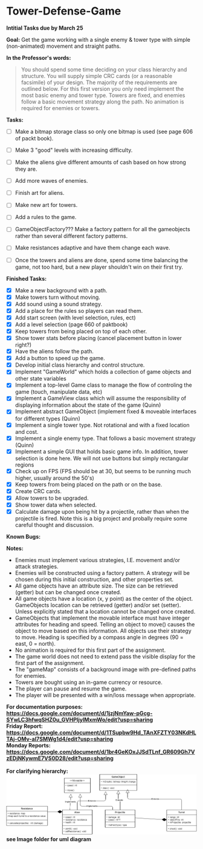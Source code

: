 # Tower-Defense-Game
<b>Intitial Tasks due by March 25</b>

<b>Goal:</b> Get the game working with a single enemy & tower type with simple (non-animated) movement and straight paths.
 
<b>In the Professor's words:</b>
> You should spend some time deciding on your class hierarchy and structure. You will supply
simple CRC cards (or a reasonable facsimile) of your design. The majority of the
requirements are outlined below. For this first version you only need implement the most
basic enemy and tower type. Towers are fixed, and enemies follow a basic movement
strategy along the path. No animation is required for enemies or towers.

<b>Tasks:</b>
* [ ] Make a bitmap storage class so only one bitmap is used (see page 606 of packt book).
* [ ] Make 3 "good" levels with increasing difficulty.
* [ ] Make the aliens give different amounts of cash based on how strong they are.
* [ ] Add more waves of enemies.
* [ ] Finish art for aliens.
* [ ] Make new art for towers.
* [ ] Add a rules to the game.
* [ ] GameObjectFactory??? Make a factory pattern for all the gameobjects rather than several different factory patterns.
* [ ] Make resistances adaptive and have them change each wave.
* [ ] Once the towers and aliens are done, spend some time balancing the game, not too hard, but a new player shouldn't win on their first try.


<b>Finished Tasks:</b>
* [x] Make a new background with a path.
* [x] Make towers turn without moving.
* [x] Add sound using a sound strategy.
* [x] Add a place for the rules so players can read them.
* [x] Add start screen (with level selection, rules, ect)
* [x] Add a level selection (page 660 of paktbook)
* [x] Keep towers from being placed on top of each other.
* [x] Show tower stats before placing (cancel placement button in lower right?)
* [x] Have the aliens follow the path.
* [x] Add a button to speed up the game.
* [x] Develop initial class hierarchy and control structure.
* [x] Implement "GameWorld" which holds a collection of game objects and other state variables
* [x] Implement a top-level Game class to manage the flow of controling the game (touch, manipulate data, etc)
* [x] Implement a GameView class which will assume the responsibility of displaying information about the state of the game (Quinn)
* [x] Implement abstract GameObject (implement fixed & moveable interfaces for different types (Quinn)
* [x] Implement a single tower type. Not rotational and with a fixed location and cost.
* [x] Implement a single enemy type. That follows a basic movement strategy (Quinn)
* [x] Implement a simple GUI that holds basic game info. In addition, tower selection is done here. We will not use buttons but simply rectangular regions<br/>
* [x] Check up on FPS (FPS should be at 30, but seems to be running much higher, usually around the 50's)
* [x] Keep towers from being placed on the path or on the base.
* [x] Create CRC cards.
* [x] Allow towers to be upgraded.
* [x] Show tower data when selected.
* [x] Calculate damage upon being hit by a projectile, rather than when the projectile is fired. Note this is a big project and probally require some careful thought and discussion.

<b>Known Bugs:</b>

<b>Notes:</b>
* Enemies must implement various strategies, I.E. movement and/or attack strategies.
* Enemies will be constructed using a factory pattern. A strategy will be chosen during this initial construction, and other properties set.
* All game objects have an attribute size. The size can be retrieved (getter) but can be changed once created.
* All game objects have a location (x, y point) as the center of the object. GameObjects location can be retrieved (getter) and/or set (setter). Unless explicitly stated that a location cannot be changed once created.
* GameObjects that implement the movable interface must have integer attributes for heading and speed. Telling an object to move() causes the object to move based on this information. All objects use their strategy to move. Heading is specified by a compass angle in degrees (90 = east, 0 = north).
* No animation is required for this first part of the assignment.
* The game world does not need to extend pass the visible display for the first part of the assignment.
* The "gameMap" consists of a background image with pre-defined paths for enemies.
* Towers are bought using an in-game currency or resource.
* The player can pause and resume the game.
* The player will be presented with a win/loss message when appropriate.

<b>For documentation purposes:<b></br>
https://docs.google.com/document/d/1jzjNmYaw-pGcg-SYwLC3hfwqSHZ0u_GVHPIjyIMxmWo/edit?usp=sharing
</br>
<b>Friday Report:<b></br>
https://docs.google.com/document/d/1TSupbw9Hd_TAnXFZTY03NKdHLTAj-OMv-aI7SMWg1d4/edit?usp=sharing
 </br>
 <b>Monday Reports:<b></br>
https://docs.google.com/document/d/1br4GeKOxJJSdTLnf_GR609Gh7VzEDjNKywmE7VS0D28/edit?usp=sharing
 </br>
 </br>
 <b>For clarifying hierarchy:<b></br>
![](Images/tower.png)</br>
see Image folder for uml diagram
